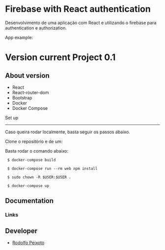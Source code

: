 # Firebase with React authentication

Desenvolvimento de uma aplicação com React e utilizando o firebase para authentication e authorization.

App example: 

Version current Project 0.1
================

About version
---------------------

- React
 - React-router-dom
 - Bootstrap
- Docker
- Docker Compose


Set up

---------------------

Caso queira rodar localmente, basta seguir os passos abaixo.

Clone o repositório e de um:


 Basta rodar o comando abaixo:


 ```
  $ docker-compose build
 ```

 ```
  $ docker-compose run --rm web npm install
 ```

 ```
  $ sudo chown -R $USER:$USER .
 ```


 ```
  $ docker-compose up
 ```


Documentation
----------------------


### Links

Developer
---------------------
-   [Rodolfo Peixoto](http://www.rogpe.me)
